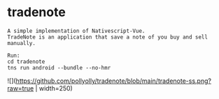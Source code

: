 # tradenote
```
A simple implementation of Nativescript-Vue.
TradeNote is an application that save a note of you buy and sell manually.

Run:
cd tradenote
tns run android --bundle --no-hmr
```
![](https://github.com/pollyolly/tradenote/blob/main/tradenote-ss.png?raw=true | width=250)
